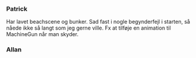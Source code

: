 ### Patrick
Har lavet beachscene og bunker. Sad fast i nogle begynderfejl i starten, så nåede ikke så langt som jeg gerne ville. Fx at tilføje en animation til MachineGun når man skyder.


### Allan